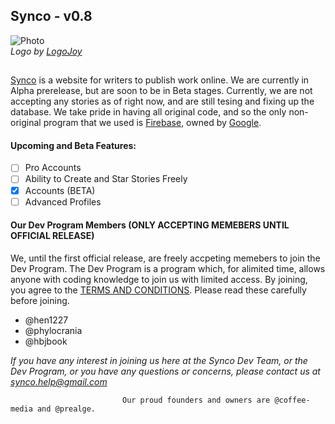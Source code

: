 ## Synco - v0.8
![Photo](https://synco.tk/Full-Logo.PNG)
*<br>Logo by [LogoJoy](https://logojoy.com)*
##
[Synco](https://synco.tk) is a website for writers to publish work online. We are currently in Alpha prerelease, but are soon to be in    Beta stages. Currently, we are not accepting any stories as of right now, and are still tesing and fixing up the database. We take pride in having all original code, and so the only non-original program that we used is [Firebase](https://firebase.google.com/), owned by [Google](https://google.com).
#### Upcoming and Beta Features:
- [ ] Pro Accounts
- [ ] Ability to Create and Star Stories Freely
- [x] Accounts (BETA)
- [ ] Advanced Profiles

#### Our Dev Program Members (ONLY ACCEPTING MEMEBERS UNTIL OFFICIAL RELEASE)
We, until the first official release, are freely accpeting memebers to join the Dev Program. The Dev Program is a program which, for alimited time, allows anyone with coding knowledge to join us with limited access. By joining, you agree to the [TERMS AND CONDITIONS](https://synco.tk/TermsAndConditions.txt). Please read these carefully before joining.

- @hen1227
- @phylocrania
- @hbjbook

*If you have any interest in joining us here at the Synco Dev Team, or the Dev Program, or you have any questions or concerns, please contact us at [synco.help@gmail.com](mailto:synco.help@gmail.com?Subject=Synco%20Employment%20Request)*
 
 
                             Our proud founders and owners are @coffee-media and @prealge.
                             
                             

